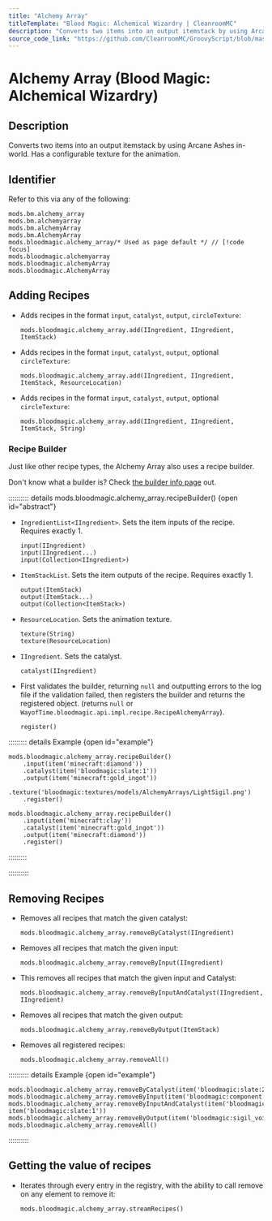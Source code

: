 ```yaml
---
title: "Alchemy Array"
titleTemplate: "Blood Magic: Alchemical Wizardry | CleanroomMC"
description: "Converts two items into an output itemstack by using Arcane Ashes in-world. Has a configurable texture for the animation."
source_code_link: "https://github.com/CleanroomMC/GroovyScript/blob/master/src/main/java/com/cleanroommc/groovyscript/compat/mods/bloodmagic/AlchemyArray.java"
---
```


# Alchemy Array (Blood Magic: Alchemical Wizardry)

## Description

Converts two items into an output itemstack by using Arcane Ashes in-world. Has a configurable texture for the animation.

## Identifier

Refer to this via any of the following:

```groovy:no-line-numbers {5}
mods.bm.alchemy_array
mods.bm.alchemyarray
mods.bm.alchemyArray
mods.bm.AlchemyArray
mods.bloodmagic.alchemy_array/* Used as page default */ // [!code focus]
mods.bloodmagic.alchemyarray
mods.bloodmagic.alchemyArray
mods.bloodmagic.AlchemyArray
```


## Adding Recipes

- Adds recipes in the format `input`, `catalyst`, `output`, `circleTexture`:

    ```groovy:no-line-numbers
    mods.bloodmagic.alchemy_array.add(IIngredient, IIngredient, ItemStack)
    ```

- Adds recipes in the format `input`, `catalyst`, `output`, optional `circleTexture`:

    ```groovy:no-line-numbers
    mods.bloodmagic.alchemy_array.add(IIngredient, IIngredient, ItemStack, ResourceLocation)
    ```

- Adds recipes in the format `input`, `catalyst`, `output`, optional `circleTexture`:

    ```groovy:no-line-numbers
    mods.bloodmagic.alchemy_array.add(IIngredient, IIngredient, ItemStack, String)
    ```


### Recipe Builder

Just like other recipe types, the Alchemy Array also uses a recipe builder.

Don't know what a builder is? Check [the builder info page](../../getting_started/builder.md) out.

:::::::::: details mods.bloodmagic.alchemy_array.recipeBuilder() {open id="abstract"}
- `IngredientList<IIngredient>`. Sets the item inputs of the recipe. Requires exactly 1.

    ```groovy:no-line-numbers
    input(IIngredient)
    input(IIngredient...)
    input(Collection<IIngredient>)
    ```

- `ItemStackList`. Sets the item outputs of the recipe. Requires exactly 1.

    ```groovy:no-line-numbers
    output(ItemStack)
    output(ItemStack...)
    output(Collection<ItemStack>)
    ```

- `ResourceLocation`. Sets the animation texture.

    ```groovy:no-line-numbers
    texture(String)
    texture(ResourceLocation)
    ```

- `IIngredient`. Sets the catalyst.

    ```groovy:no-line-numbers
    catalyst(IIngredient)
    ```

- First validates the builder, returning `null` and outputting errors to the log file if the validation failed, then registers the builder and returns the registered object. (returns `null` or `WayofTime.bloodmagic.api.impl.recipe.RecipeAlchemyArray`).

    ```groovy:no-line-numbers
    register()
    ```

::::::::: details Example {open id="example"}
```groovy:no-line-numbers
mods.bloodmagic.alchemy_array.recipeBuilder()
    .input(item('minecraft:diamond'))
    .catalyst(item('bloodmagic:slate:1'))
    .output(item('minecraft:gold_ingot'))
    .texture('bloodmagic:textures/models/AlchemyArrays/LightSigil.png')
    .register()

mods.bloodmagic.alchemy_array.recipeBuilder()
    .input(item('minecraft:clay'))
    .catalyst(item('minecraft:gold_ingot'))
    .output(item('minecraft:diamond'))
    .register()
```

:::::::::

::::::::::

## Removing Recipes

- Removes all recipes that match the given catalyst:

    ```groovy:no-line-numbers
    mods.bloodmagic.alchemy_array.removeByCatalyst(IIngredient)
    ```

- Removes all recipes that match the given input:

    ```groovy:no-line-numbers
    mods.bloodmagic.alchemy_array.removeByInput(IIngredient)
    ```

- This removes all recipes that match the given input and Catalyst:

    ```groovy:no-line-numbers
    mods.bloodmagic.alchemy_array.removeByInputAndCatalyst(IIngredient, IIngredient)
    ```

- Removes all recipes that match the given output:

    ```groovy:no-line-numbers
    mods.bloodmagic.alchemy_array.removeByOutput(ItemStack)
    ```

- Removes all registered recipes:

    ```groovy:no-line-numbers
    mods.bloodmagic.alchemy_array.removeAll()
    ```

:::::::::: details Example {open id="example"}
```groovy:no-line-numbers
mods.bloodmagic.alchemy_array.removeByCatalyst(item('bloodmagic:slate:2'))
mods.bloodmagic.alchemy_array.removeByInput(item('bloodmagic:component:13'))
mods.bloodmagic.alchemy_array.removeByInputAndCatalyst(item('bloodmagic:component:7'), item('bloodmagic:slate:1'))
mods.bloodmagic.alchemy_array.removeByOutput(item('bloodmagic:sigil_void'))
mods.bloodmagic.alchemy_array.removeAll()
```

::::::::::

## Getting the value of recipes

- Iterates through every entry in the registry, with the ability to call remove on any element to remove it:

    ```groovy:no-line-numbers
    mods.bloodmagic.alchemy_array.streamRecipes()
    ```

